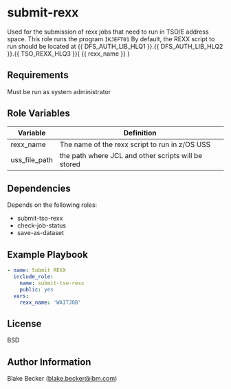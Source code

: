 submit-rexx
=========

Used for the submission of rexx jobs that need to run in TSO/E address space.
This role runs the program `IKJEFT01`
By default, the REXX script to run should be located at {{ DFS_AUTH_LIB_HLQ1 }}.{{ DFS_AUTH_LIB_HLQ2 }}.{{ TSO_REXX_HLQ3 }}( {{ rexx_name }} )

Requirements
------------

Must be run as system administrator

Role Variables
--------------

| Variable      | Definition                                          |
|---------------|-----------------------------------------------------|
| rexx_name     | The name of the rexx script to run in z/OS USS      |
| uss_file_path | the path where JCL and other scripts will be stored |

Dependencies
------------

Depends on the following roles:

* submit-tso-rexx
* check-job-status
* save-as-dataset

Example Playbook
----------------
```yaml
- name: Submit REXX
  include_role:
    name: submit-tso-rexx
    public: yes
  vars:
    rexx_name: 'WAITJOB'
```
License
-------

BSD

Author Information
------------------

Blake Becker (blake.becker@ibm.com)